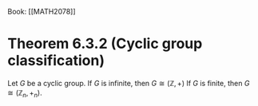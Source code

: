 Book: [[MATH2078]]
# Theorem 6.3.2 (Cyclic group classification)
Let $G$ be a cyclic group.
If $G$ is infinite, then $G\cong (\mathbb{Z},+)$
If $G$ is finite, then $G\cong(\mathbb{Z}_{n},+_{n})$.